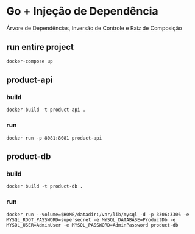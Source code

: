 # Go + Injeção de Dependência
Árvore de Dependências, Inversão de Controle e Raiz de Composição

## run entire project
```
docker-compose up
```

## product-api
### build
```
docker build -t product-api .
```

### run
```
docker run -p 8081:8081 product-api
```

## product-db
### build
```
docker build -t product-db .
```

### run
```
docker run --volume=$HOME/datadir:/var/lib/mysql -d -p 3306:3306 -e MYSQL_ROOT_PASSWORD=supersecret -e MYSQL_DATABASE=ProductDb -e MYSQL_USER=AdminUser -e MYSQL_PASSWORD=AdminPassword product-db
```